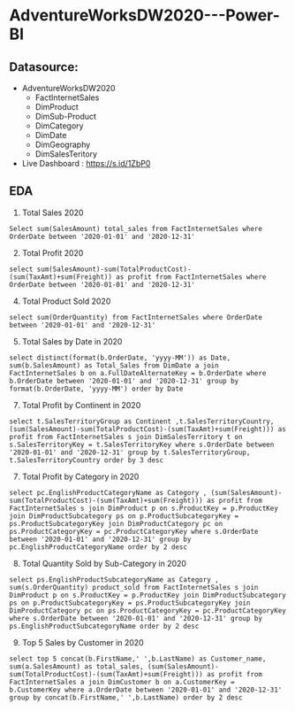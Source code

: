 # AdventureWorksDW2020---Power-BI
## Datasource:
  * AdventureWorksDW2020
    * FactInternetSales
    * DimProduct
    * DimSub-Product
    * DimCategory
    * DimDate
    * DimGeography
    * DimSalesTeritory
* Live Dashboard : https://s.id/1ZbP0

## EDA
1. Total Sales 2020
   
  `Select sum(SalesAmount) total_sales from FactInternetSales
  where OrderDate between '2020-01-01' and '2020-12-31'`

2. Total Profit 2020

`select sum(SalesAmount)-sum(TotalProductCost)-(sum(TaxAmt)+sum(Freight)) as profit
from FactInternetSales
where OrderDate between '2020-01-01' and '2020-12-31'`
 
4. Total Product Sold 2020

`select sum(OrderQuantity) from FactInternetSales
where OrderDate between '2020-01-01' and '2020-12-31'`
 
5. Total Sales by Date in 2020

`select distinct(format(b.OrderDate, 'yyyy-MM')) as Date, sum(b.SalesAmount) as Total_Sales
from DimDate a join FactInternetSales b on a.FullDateAlternateKey = b.OrderDate
where b.OrderDate between '2020-01-01' and '2020-12-31'
group by format(b.OrderDate, 'yyyy-MM')
order by Date` 
  
7. Total Profit by Continent in 2020

`select t.SalesTerritoryGroup as Continent ,t.SalesTerritoryCountry,
(sum(SalesAmount)-sum(TotalProductCost)-(sum(TaxAmt)+sum(Freight))) as profit
from FactInternetSales s join DimSalesTerritory t on s.SalesTerritoryKey = t.SalesTerritoryKey
where s.OrderDate between '2020-01-01' and '2020-12-31'
group by t.SalesTerritoryGroup, t.SalesTerritoryCountry
order by 3 desc`
 
7. Total Profit by Category in 2020

`select pc.EnglishProductCategoryName as Category ,
(sum(SalesAmount)-sum(TotalProductCost)-(sum(TaxAmt)+sum(Freight))) as profit
from FactInternetSales s join DimProduct p on s.ProductKey = p.ProductKey
join DimProductSubcategory ps on p.ProductSubcategoryKey = ps.ProductSubcategoryKey
join DimProductCategory pc on ps.ProductCategoryKey = pc.ProductCategoryKey
where s.OrderDate between '2020-01-01' and '2020-12-31'
group by pc.EnglishProductCategoryName
order by 2 desc`

8. Total Quantity Sold by Sub-Category in 2020

`select ps.EnglishProductSubcategoryName as Category ,
sum(s.OrderQuantity) product_sold
from FactInternetSales s join DimProduct p on s.ProductKey = p.ProductKey
join DimProductSubcategory ps on p.ProductSubcategoryKey = ps.ProductSubcategoryKey
join DimProductCategory pc on ps.ProductCategoryKey = pc.ProductCategoryKey
where s.OrderDate between '2020-01-01' and '2020-12-31'
group by ps.EnglishProductSubcategoryName
order by 2 desc`

 
9. Top 5 Sales by Customer in 2020

`select top 5 concat(b.FirstName,' ',b.LastName) as Customer_name,
sum(a.SalesAmount) as total_sales,
(sum(SalesAmount)-sum(TotalProductCost)-(sum(TaxAmt)+sum(Freight))) as profit
from FactInternetSales a join DimCustomer b on a.CustomerKey = b.CustomerKey
where a.OrderDate between '2020-01-01' and '2020-12-31'
group by concat(b.FirstName,' ',b.LastName)
order by 2 desc`
